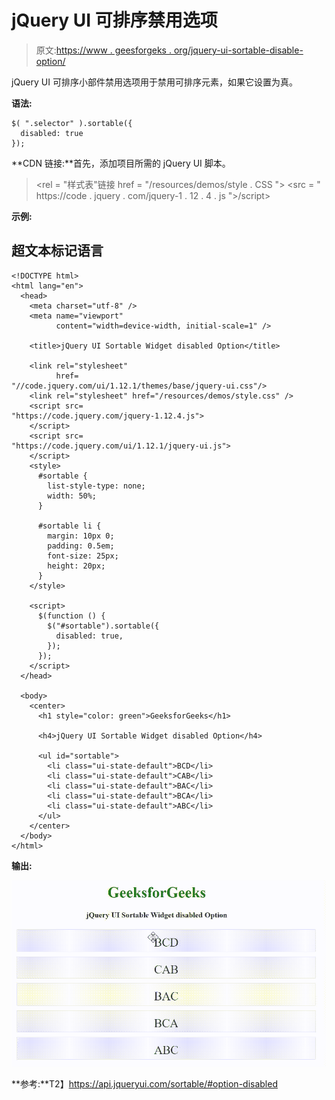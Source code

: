# jQuery UI 可排序禁用选项

> 原文:[https://www . geesforgeks . org/jquery-ui-sortable-disable-option/](https://www.geeksforgeeks.org/jquery-ui-sortable-disabled-option/)

jQuery UI 可排序小部件禁用选项用于禁用可排序元素，如果它设置为真。

**语法:**

```
$( ".selector" ).sortable({
  disabled: true
});
```

**CDN 链接:**首先，添加项目所需的 jQuery UI 脚本。

> <rel = "样式表"链接 href = "/resources/demos/style . CSS ">
> <src = " https://code . jquery . com/jquery-1 . 12 . 4 . js ">/script>

**示例:**

## 超文本标记语言

```
<!DOCTYPE html>
<html lang="en">
  <head>
    <meta charset="utf-8" />
    <meta name="viewport" 
          content="width=device-width, initial-scale=1" />

    <title>jQuery UI Sortable Widget disabled Option</title>

    <link rel="stylesheet"
          href=
"//code.jquery.com/ui/1.12.1/themes/base/jquery-ui.css"/>
    <link rel="stylesheet" href="/resources/demos/style.css" />
    <script src=
"https://code.jquery.com/jquery-1.12.4.js">
    </script>
    <script src=
"https://code.jquery.com/ui/1.12.1/jquery-ui.js">
    </script>
    <style>
      #sortable {
        list-style-type: none;
        width: 50%;
      }

      #sortable li {
        margin: 10px 0;
        padding: 0.5em;
        font-size: 25px;
        height: 20px;
      }
    </style>

    <script>
      $(function () {
        $("#sortable").sortable({
          disabled: true,
        });
      });
    </script>
  </head>

  <body>
    <center>
      <h1 style="color: green">GeeksforGeeks</h1>

      <h4>jQuery UI Sortable Widget disabled Option</h4>

      <ul id="sortable">
        <li class="ui-state-default">BCD</li>
        <li class="ui-state-default">CAB</li>
        <li class="ui-state-default">BAC</li>
        <li class="ui-state-default">BCA</li>
        <li class="ui-state-default">ABC</li>
      </ul>
    </center>
  </body>
</html>
```

**输出:**

![](img/8e26ff14c16549f2a2b24b41c8e00ce2.png)

**参考:**T2】https://api.jqueryui.com/sortable/#option-disabled